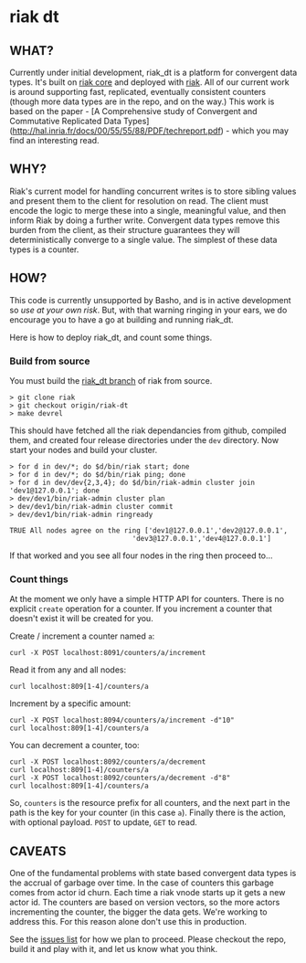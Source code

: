 # riak dt

## WHAT?

Currently under initial development, riak_dt is a platform for
convergent data types. It's built on
[riak core](https://github.com/basho/riak_core) and deployed with
[riak](https://github.com/basho/riak). All of our current work is
around supporting fast, replicated, eventually consistent counters
(though more data types are in the repo, and on the way.) This work is
based on the paper -
[A Comprehensive study of Convergent and Commutative Replicated Data Types]
(http://hal.inria.fr/docs/00/55/55/88/PDF/techreport.pdf) - which you
may find an interesting read.


## WHY?

Riak's current model for handling concurrent writes is to store
sibling values and present them to the client for resolution on
read. The client must encode the logic to merge these into a single,
meaningful value, and then inform Riak by doing a further
write. Convergent data types remove this burden from the client, as
their structure guarantees they will deterministically converge to a
single value. The simplest of these data types is a counter.

## HOW?

This code is currently unsupported by Basho, and is in active
development so _use at your own risk_. But, with that warning ringing
in your ears, we do encourage you to have a go at building and running
riak\_dt.

Here is how to deploy riak_dt, and count some things.

### Build from source

You must build the [riak_dt branch](https://github.com/basho/riak) of
riak from source.

    > git clone riak
    > git checkout origin/riak-dt
    > make devrel

This should have fetched all the riak dependancies from github,
compiled them, and created four release directories under the `dev`
directory. Now start your nodes and build your cluster.

    > for d in dev/*; do $d/bin/riak start; done
    > for d in dev/*; do $d/bin/riak ping; done
    > for d in dev/dev{2,3,4}; do $d/bin/riak-admin cluster join 'dev1@127.0.0.1'; done
    > dev/dev1/bin/riak-admin cluster plan
    > dev/dev1/bin/riak-admin cluster commit
    > dev/dev1/bin/riak-admin ringready

    TRUE All nodes agree on the ring ['dev1@127.0.0.1','dev2@127.0.0.1',
                                  'dev3@127.0.0.1','dev4@127.0.0.1']


If that worked and you see all four nodes in the ring then proceed to…

### Count things

At the moment we only have a simple HTTP API for counters. There is no
explicit `create` operation for a counter. If you increment a counter
that doesn't exist it will be created for you.

Create / increment a counter named `a`:

    curl -X POST localhost:8091/counters/a/increment

Read it from any and all nodes:

    curl localhost:809[1-4]/counters/a

Increment by a specific amount:

    curl -X POST localhost:8094/counters/a/increment -d"10"
    curl localhost:809[1-4]/counters/a

You can decrement a counter, too:

    curl -X POST localhost:8092/counters/a/decrement
    curl localhost:809[1-4]/counters/a
    curl -X POST localhost:8092/counters/a/decrement -d"8"
    curl localhost:809[1-4]/counters/a

So, `counters` is the resource prefix for all counters, and the next
part in the path is the key for your counter (in this case
`a`). Finally there is the action, with optional payload. `POST` to
update, `GET` to read.

## CAVEATS

One of the fundamental problems with state based convergent data types
is the accrual of garbage over time. In the case of counters this
garbage comes from actor id churn. Each time a riak vnode starts up it
gets a new actor id. The counters are based on version vectors, so the
more actors incrementing the counter, the bigger the data gets. We're
working to address this. For this reason alone don't use this in
production.

See the
[issues list](https://github.com/basho/riak_dt/issues?state=open) for
how we plan to proceed. Please checkout the repo, build it and play
with it, and let us know what you think.
